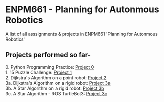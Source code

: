 # ENPM661 - Planning for Autonmous Robotics
A list of all asssignments &amp; projects in ENPM661 'Planning for Autonmous Robotics'

  <h2>Projects performed so far- </h2>
    0. Python Programming Practice: <a href="https://github.com/SamPusegaonkar/ENPM661/tree/main/Project0">Project 0</a></br>
    1. 15 Puzzle Challenge: <a href="https://github.com/SamPusegaonkar/ENPM661/tree/main/Project1">Project 1</a> </br>
    2. Dijkstra's Algorithm on a point robot: <a href="https://github.com/SamPusegaonkar/ENPM661/tree/main/Project2">Project 2</a> </br>
    3a. Dijkstra's Algorithm on a rigid robot: <a href="https://github.com/SamPusegaonkar/ENPM661/tree/main/Project3/Phase%201">Project 3a</a> </br>
    3b. A Star Algorithm on a rigid robot: <a href="https://github.com/SamPusegaonkar/ENPM661/tree/main/Project3/Phase%202">Project 3b</a> </br>
    3c. A Star Algorithm - ROS TurtleBot3: <a href="https://github.com/SamPusegaonkar/ENPM661/tree/main/Project3/Phase%203">Project 3c</a> </br>